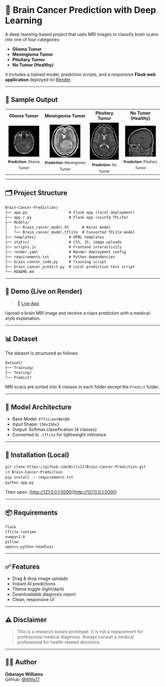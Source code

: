 
# 🧠 Brain Cancer Prediction with Deep Learning

A deep learning-based project that uses MRI images to classify brain scans into one of four categories:
- **Glioma Tumor**
- **Meningioma Tumor**
- **Pituitary Tumor**
- **No Tumor (Healthy)**

It includes a trained model, prediction scripts, and a responsive **Flask web application** deployed on [Render](https://brain-cancer-prediction-td8j.onrender.com/).

---

## 📸 Sample Output
<table>
    <tr>
        <th>Glioma Tumor</th>
        <th>Meningioma Tumor</th>
        <th>Pituitary Tumor</th>
        <th>No Tumor (Healthy)</th>
    </tr>
    <tr>
        <td align="center">
            <img src="Preview_Images/glioma_tumor_train_007.jpg" alt="Glioma Tumor" width="100"/><br/>
            <sub><b>Prediction:</b> Glioma Tumor</sub>
        </td>
        <td align="center">
            <img src="Preview_Images/meningioma_tumor_train_091.jpg" alt="Meningioma Tumor" width="100"/><br/>
            <sub><b>Prediction:</b> Meningioma Tumor</sub>
        </td>
        <td align="center">
            <img src="Preview_Images/no_tumor_train_040.jpg" alt="No Tumor" width="100"/><br/>
            <sub><b>Prediction:</b> No Tumor</sub>
        </td>
        <td align="center">
            <img src="Preview_Images/pituitary_tumor_train_210.jpg" alt="Pituitary Tumor" width="100"/><br/>
            <sub><b>Prediction:</b> Pituitary Tumor</sub>
        </td>
    </tr>
</table>

---

## 🗂 Project Structure

```
Brain-Cancer-Prediction/
├── app.py                   # Flask app (local deployment)
├── app_r.py                 # Flask app (usinfg TFLite)
├── Models/
│   ├── Brain_cancer_model.h5      # Keras model
│   └── Brain_cancer_model.tflite  # Converted TFLite model
├── templates/               # HTML templates
├── static/                  # CSS, JS, image uploads
├── scripts.js               # Frontend interactivity
├── render.yaml              # Render deployment config
├── requirements.txt         # Python dependencies
├── brain_cancer_code.py     # Training script
├── brain_cancer_predict.py  # Local prediction test script
└── README.md
```

---

## 🚀 Demo (Live on Render)

> 🔗 [Live App](https://brain-cancer-prediction-td8j.onrender.com/) 

Upload a brain MRI image and receive a class prediction with a medical-style explanation.

---

## 📊 Dataset

The dataset is structured as follows:

```
Dataset/
├── Training/
├── Testing/
└── Predict/
```

MRI scans are sorted into 4 classes in each folder except the `Predict` folder.


---

## 🧠 Model Architecture

- Base Model: `EfficientNetB0`
- Input Shape: `150x150x3`
- Output: Softmax classification (4 classes)
- Converted to `.tflite` for lightweight inference

---

## 🔧 Installation (Local)

```bash
git clone https://github.com/Wills17/Brain-Cancer-Prediction.git
cd Brain-Cancer-Prediction
pip install -r requirements.txt
python app.py
```

Then open: [http://127.0.0.1:5000](http://127.0.0.1:5000)

---

## 📦 Requirements

```
flask
tflite-runtime
numpy<2.0
pillow
opencv-python-headless
```

---

## ✅ Features

- Drag & drop image uploads
- Instant AI predictions
- Theme toggle (light/dark)
- Downloadable diagnosis report
- Clean, responsive UI

---

## ⚠ Disclaimer

> This is a research-based prototype. It is not a replacement for professional medical diagnosis. Always consult a medical professional for health-related decisions.

---

## 👨‍💻 Author

**Odunayo Williams**    
GitHub: [@Wills17](https://github.com/Wills17)